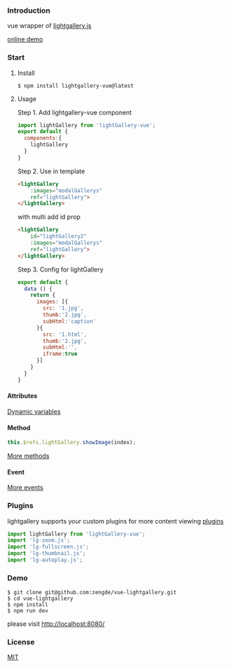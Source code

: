 ### Introduction

vue wrapper of [lightgallery.js](https://github.com/sachinchoolur/lightgallery.js)

[online demo](https://zengde.github.io/vue/#/lightGallery) 

### Start

1. Install

    ```
    $ npm install lightgallery-vue@latest
    ```

2. Usage

    Step 1. Add lightgallery-vue component
    ```js
    import lightGallery from 'lightGallery-vue';
    export default {
      components:{
        lightGallery
      }
    }
    ```

    Step 2. Use in template
    ```html
    <lightGallery 
		:images="modalGallerys" 
		ref="lightGallery">
	</lightGallery>
    ```
	with multi add id prop
    ```html
    <lightGallery 
		id="lightGallery2"
		:images="modalGallerys" 
		ref="lightGallery">
	</lightGallery>
    ```


    Step 3. Config for lightGallery
    ```js
    export default {
      data () {
        return {
          images: [{
            src: '1.jpg',
			thumb:'2.jpg',
			subHtml:'caption'
          }{
            src: '1.html',
			thumb:'2.jpg',
			subHtml:'',
			iframe:true
          }]
        }
      }
    }
    ```

#### Attributes

[Dynamic variables](https://sachinchoolur.github.io/lightgallery.js/docs/api.html#dynamic)


#### Method

```js
this.$refs.lightGallery.showImage(index);
```
[More methods](https://sachinchoolur.github.io/lightgallery.js/docs/api.html#methods)

#### Event

[More events](https://sachinchoolur.github.io/lightgallery.js/docs/api.html#methods)

### Plugins

lightgallery supports your custom plugins for more content viewing [plugins](https://github.com/sachinchoolur/lightgallery.js#built-in-modules)

```js
import lightGallery from 'lightGallery-vue';
import 'lg-zoom.js';
import 'lg-fullscreen.js';
import 'lg-thumbnail.js';
import 'lg-autoplay.js';
```

### Demo

```
$ git clone git@github.com:zengde/vue-lightgallery.git
$ cd vue-lightgallery
$ npm install
$ npm run dev
```

please visit [http://localhost:8080/](http://localhost:8080/)


### License

[MIT](http://opensource.org/licenses/MIT)